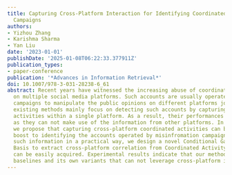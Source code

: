 ```yaml
---
title: Capturing Cross-Platform Interaction for Identifying Coordinated Accounts of Misinformation
  Campaigns
authors:
- Yizhou Zhang
- Karishma Sharma
- Yan Liu
date: '2023-01-01'
publishDate: '2025-01-08T06:22:33.377911Z'
publication_types:
- paper-conference
publication: '*Advances in Information Retrieval*'
doi: 10.1007/978-3-031-28238-6_61
abstract: Recent years have witnessed the increasing abuse of coordinated accounts
  on multiple social media platforms. Such accounts are usually operated by misinformation
  campaigns to manipulate the public opinions on different platforms jointly. However,
  existing methods mainly focus on detecting such accounts by capturing the coordinated
  activities within a single platform. As a result, their performances are limited
  as they can not make use of the information from other platforms. In this work,
  we propose that capturing cross-platform coordinated activities can bring a significant
  boost to identifying the accounts operated by misinfromation campaigns. To leverage
  such information in a practical way, we design a novel Conditional Gaussian-distribution
  Basis to extract cross-platform correlation from Coordinated Activity Set, which
  can be easily acquired. Experimental results indicate that our methodology outperform
  baselines and its own variants that can not leverage cross-platform information.
---
```

